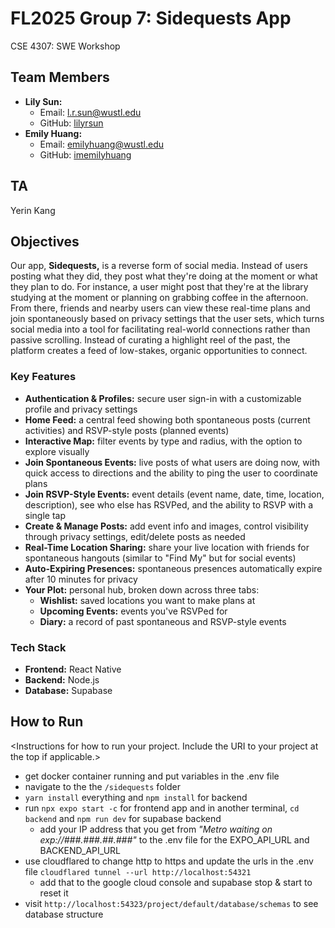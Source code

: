 # FL2025 Group 7: Sidequests App
CSE 4307: SWE Workshop


## Team Members
- **Lily Sun:**
  - Email: l.r.sun@wustl.edu
  - GitHub: [lilyrsun](https://github.com/lilyrsun)
- **Emily Huang:**
  - Email: emilyhuang@wustl.edu
  - GitHub: [imemilyhuang](https://github.com/imemilyhuang)


## TA
Yerin Kang


## Objectives
Our app, **Sidequests,** is a reverse form of social media. Instead of users posting what they did, they post what they're doing at the moment or what they plan to do. For instance, a user might post that they're at the library studying at the moment or planning on grabbing coffee in the afternoon. From there, friends and nearby users can view these real-time plans and join spontaneously based on privacy settings that the user sets, which turns social media into a tool for facilitating real-world connections rather than passive scrolling. Instead of curating a highlight reel of the past, the platform creates a feed of low-stakes, organic opportunities to connect.

### Key Features
- **Authentication & Profiles:** secure user sign-in with a customizable profile and privacy settings
- **Home Feed:** a central feed showing both spontaneous posts (current activities) and RSVP-style posts (planned events)
- **Interactive Map:** filter events by type and radius, with the option to explore visually
- **Join Spontaneous Events:** live posts of what users are doing now, with quick access to directions and the ability to ping the user to coordinate plans
- **Join RSVP-Style Events:** event details (event name, date, time, location, description), see who else has RSVPed, and the ability to RSVP with a single tap
- **Create & Manage Posts:** add event info and images, control visibility through privacy settings, edit/delete posts as needed
- **Real-Time Location Sharing:** share your live location with friends for spontaneous hangouts (similar to "Find My" but for social events)
- **Auto-Expiring Presences:** spontaneous presences automatically expire after 10 minutes for privacy
- **Your Plot:** personal hub, broken down across three tabs:
  - **Wishlist:** saved locations you want to make plans at
  - **Upcoming Events:** events you've RSVPed for
  - **Diary:** a record of past spontaneous and RSVP-style events

### Tech Stack
- **Frontend:** React Native
- **Backend:** Node.js
- **Database:** Supabase


## How to Run
&lt;Instructions for how to run your project. Include the URI to your project at the top if applicable.&gt;

- get docker container running and put variables in the .env file
- navigate to the the `/sidequests` folder
- `yarn install` everything and `npm install` for backend
- run `npx expo start -c` for frontend app and in another terminal, `cd backend` and `npm run dev` for supabase backend
  - add your IP address that you get from *"Metro waiting on exp://###.###.##.###"* to the .env file for the EXPO_API_URL and BACKEND_API_URL
- use cloudflared to change http to https and update the urls in the .env file
`cloudflared tunnel --url http://localhost:54321`
  - add that to the google cloud console and supabase stop & start to reset it
- visit `http://localhost:54323/project/default/database/schemas` to see database structure